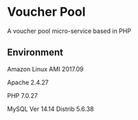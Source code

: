 # Voucher Pool
A voucher pool micro-service based in PHP

## Environment
Amazon Linux AMI 2017.09

Apache 2.4.27

PHP 7.0.27

MySQL Ver 14.14 Distrib 5.6.38
